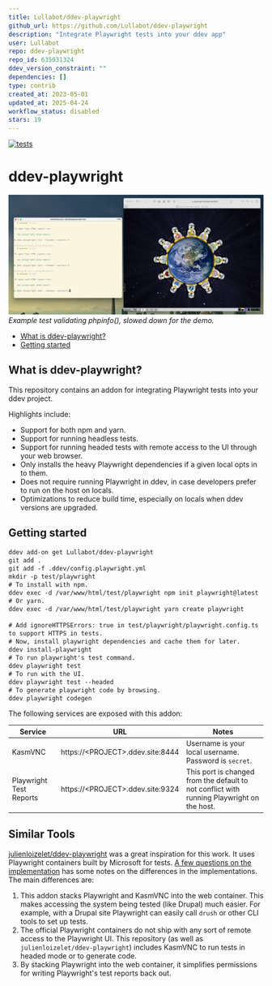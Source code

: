 ```yaml
---
title: Lullabot/ddev-playwright
github_url: https://github.com/Lullabot/ddev-playwright
description: "Integrate Playwright tests into your ddev app"
user: Lullabot
repo: ddev-playwright
repo_id: 635031324
ddev_version_constraint: ""
dependencies: []
type: contrib
created_at: 2023-05-01
updated_at: 2025-04-24
workflow_status: disabled
stars: 19
---
```


[![tests](https://github.com/deviantintegral/ddev-playwright/actions/workflows/tests.yml/badge.svg)](https://github.com/deviantintegral/ddev-playwright/actions/workflows/tests.yml)

# ddev-playwright <!-- omit in toc -->

![example in action](https://raw.githubusercontent.com/Lullabot/ddev-playwright/main/images/demo.webp)
_Example test validating phpinfo(), slowed down for the demo._

* [What is ddev-playwright?](#what-is-ddev-playwright)
* [Getting started](#getting-started)

## What is ddev-playwright?

This repository contains an addon for integrating Playwright tests into your ddev project.

Highlights include:

* Support for both npm and yarn.
* Support for running headless tests.
* Support for running headed tests with remote access to the UI through your web browser.
* Only installs the heavy Playwright dependencies if a given local opts in to them.
* Does not require running Playwright in ddev, in case developers prefer to run on the host on locals.
* Optimizations to reduce build time, especially on locals when ddev versions are upgraded.

## Getting started

```console
ddev add-on get Lullabot/ddev-playwright
git add .
git add -f .ddev/config.playwright.yml
mkdir -p test/playwright
# To install with npm.
ddev exec -d /var/www/html/test/playwright npm init playwright@latest
# Or yarn.
ddev exec -d /var/www/html/test/playwright yarn create playwright

# Add ignoreHTTPSErrors: true in test/playwright/playwright.config.ts to support HTTPS in tests.
# Now, install playwright dependencies and cache them for later.
ddev install-playwright
# To run playwright's test command.
ddev playwright test
# To run with the UI.
ddev playwright test --headed
# To generate playwright code by browsing.
ddev playwright codegen
```

The following services are exposed with this addon:

| Service                 | URL                               | Notes                                                                                      |
|-------------------------|-----------------------------------|--------------------------------------------------------------------------------------------|
| KasmVNC                 | https://\<PROJECT>.ddev.site:8444 | Username is your local username. Password is `secret`.                                     |
| Playwright Test Reports | https://\<PROJECT>.ddev.site:9324 | This port is changed from the default to not conflict with running Playwright on the host. |

## Similar Tools

[julienloizelet/ddev-playwright](https://github.com/julienloizelet/ddev-playwright) was a great inspiration for this work. It uses Playwright containers built by Microsoft for tests. [A few questions on the implementation](https://github.com/julienloizelet/ddev-playwright/issues/3) has some notes on the differences in the implementations. The main differences are:

1. This addon stacks Playwright and KasmVNC into the web container. This makes accessing the system being tested (like Drupal) much easier. For example, with a Drupal site Playwright can easily call `drush` or other CLI tools to set up tests.
2. The official Playwright containers do not ship with any sort of remote access to the Playwright UI. This repository (as well as `julienloizelet/ddev-playwright`) includes KasmVNC to run tests in headed mode or to generate code.
3. By stacking Playwright into the web container, it simplifies permissions for writing Playwright's test reports back out.
